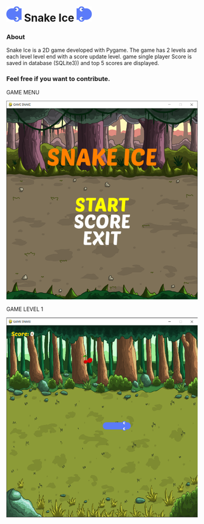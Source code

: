![alt text](https://github.com/franciscoanderson28/Snake/blob/master/asset/head_left.png?raw=true"Snake_Ice")   Snake Ice   ![alt text](https://github.com/franciscoanderson28/Snake/blob/master/asset/head_right.png?raw=true "Snake_Ice")
===============
 

### About

Snake Ice is a 2D  game developed with Pygame. The game has 2 levels and each level level end with a score update level.
game single player
Score is saved in database (SQLite3)) and top 5 scores are displayed.


### Feel free if you want to contribute.



GAME MENU

![Menu](https://github.com/franciscoanderson28/Snake/blob/master/asset/printmenu.png)

GAME LEVEL 1

![Level1](https://github.com/franciscoanderson28/Snake/blob/master/asset/printlevel1.png)
